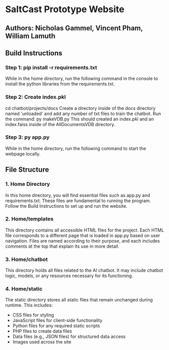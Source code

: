 # SaltCast Prototype Website

## Authors: Nicholas Gammel, Vincent Pham, William Lamuth

## Build Instructions

### Step 1: pip install -r requirements.txt
While in the home directory, run the following command in the console to install the python libraries from the requirements.txt.

### Step 2: Create index.pkl
cd chatbot/projects/docs
Create a directory inside of the docs directory named 'unloaded' and add any number of txt files to train the chatbot. 
Run the command: py makeVDB.py
This should created an index.pkl and an index.faiss inside of the AllDocumentsVDB directory.

### Step 3: py app.py
While in the home directory, run the following command to start the webpage locally.


## File Structure

### 1. Home Directory
In this home directory, you will find essential files such as app.py and requirements.txt. These files are fundamental to running the program. Follow the Build Instructions to set up and run the website.

### 2. Home/templates
This directory contains all accessible HTML files for the project. Each HTML file corresponds to a different page that is loaded in app.py based on user navigation. Files are named according to their purpose, and each includes comments at the top that explain its use in more detail.

### 3. Home/chatbot
This directory holds all files related to the AI chatbot. It may include chatbot logic, models, or any resources necessary for its functioning.

### 4. Home/static
The static directory stores all static files that remain unchanged during runtime. This includes:
- CSS files for styling
- JavaScript files for client-side functionality
- Python files for any required static scripts
- PHP files to create data files
- Data files (e.g., JSON files) for structured data access
- Images used across the site